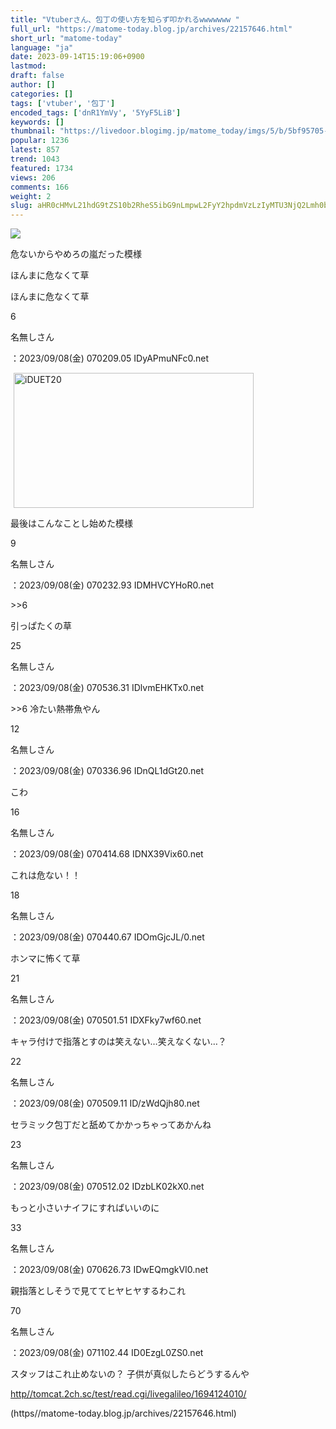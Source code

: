 ```yaml
---
title: "Vtuberさん、包丁の使い方を知らず叩かれるwwwwwww "
full_url: "https://matome-today.blog.jp/archives/22157646.html"
short_url: "matome-today"
language: "ja"
date: 2023-09-14T15:19:06+0900
lastmod: 
draft: false
author: []
categories: []
tags: ['vtuber', '包丁']
encoded_tags: ['dnR1YmVy', '5YyF5LiB']
keywords: []
thumbnail: "https://livedoor.blogimg.jp/matome_today/imgs/5/b/5bf95705-s.png"
popular: 1236
latest: 857
trend: 1043
featured: 1734
views: 206
comments: 166
weight: 2
slug: aHR0cHMvL21hdG9tZS10b2RheS5ibG9nLmpwL2FyY2hpdmVzLzIyMTU3NjQ2Lmh0bWw=
---
```


![](https://livedoor.blogimg.jp/matome_today/imgs/5/b/5bf95705-s.png)

<div><p>危ないからやめろの嵐だった模様</p><p>ほんまに危なくて草</p><p>ほんまに危なくて草</p> <p></p> <p>6 <p>名無しさん</p>：2023/09/08(金) 070209.05 IDyAPmuNFc0.net</p> <a href='https//livedoor.blogimg.jp/matome_today/imgs/e/a/ea106ba0.gif' title='iDUET20' target='_blank'><img src='https//livedoor.blogimg.jp/matome_today/imgs/e/a/ea106ba0.gif' width='384' height='216' border='0' alt='iDUET20' hspace='5' class='pict'></a><p>最後はこんなことし始めた模様</p><p>9 <p>名無しさん</p>：2023/09/08(金) 070232.93 IDMHVCYHoR0.net</p><p>>>6 <p> 引っぱたくの草 </p></p><p>25 <p>名無しさん</p>：2023/09/08(金) 070536.31 IDlvmEHKTx0.net</p><p>>>6 冷たい熱帯魚やん </p><p>12 <p>名無しさん</p>：2023/09/08(金) 070336.96 IDnQL1dGt20.net</p><p><p> こわ </p></p><p>16 <p>名無しさん</p>：2023/09/08(金) 070414.68 IDNX39Vix60.net</p><p><p> これは危ない！！ </p></p><p>18 <p>名無しさん</p>：2023/09/08(金) 070440.67 IDOmGjcJL/0.net</p><p><p> ホンマに怖くて草 </p></p><p>21 <p>名無しさん</p>：2023/09/08(金) 070501.51 IDXFky7wf60.net</p><p><p> キャラ付けで指落とすのは笑えない…笑えなくない…？ </p></p><p>22 <p>名無しさん</p>：2023/09/08(金) 070509.11 ID/zWdQjh80.net</p><p><p> セラミック包丁だと舐めてかかっちゃってあかんね </p></p><p>23 <p>名無しさん</p>：2023/09/08(金) 070512.02 IDzbLK02kX0.net</p><p><p> もっと小さいナイフにすればいいのに </p></p><p>33 <p>名無しさん</p>：2023/09/08(金) 070626.73 IDwEQmgkVI0.net</p><p> 親指落としそうで見ててヒヤヒヤするわこれ </p><p>70 <p>名無しさん</p>：2023/09/08(金) 071102.44 ID0EzgL0ZS0.net</p><p><p> スタッフはこれ止めないの？ 子供が真似したらどうするんや </p></p><a href='http//tomcat.2ch.sc/test/read.cgi/livegalileo/1694124010/' target='_blank' title=''>http//tomcat.2ch.sc/test/read.cgi/livegalileo/1694124010/</a> <p></p> </div>

(https//matome-today.blog.jp/archives/22157646.html)
